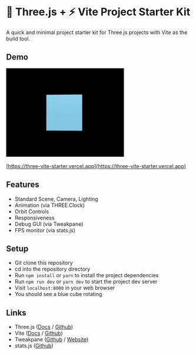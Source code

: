 # :ice_cube: Three.js + :zap: Vite Project Starter Kit

A quick and minimal project starter kit for Three.js projects with Vite as the build tool.

## Demo

<img src="https://github.com/nrednav/three-snowpack-starter/raw/master/demo.gif" width="320" height="240" />

[https://three-vite-starter.vercel.app](https://three-vite-starter.vercel.app)

## Features

- Standard Scene, Camera, Lighting
- Animation (via THREE.Clock)
- Orbit Controls
- Responsiveness
- Debug GUI (via Tweakpane)
- FPS monitor (via stats.js)

## Setup

- Git clone this repository
- cd into the repository directory
- Run `npm install` or `yarn` to install the project dependencies
- Run `npm run dev` or `yarn dev` to start the project dev server
- Visit `localhost:8080` in your web browser
- You should see a blue cube rotating

## Links

- Three.js ([Docs](https://threejs.org/docs/index.html#manual/en/introduction/Creating-a-scene) / [Github](https://github.com/mrdoob/three.js/))
- Vite ([Docs](https://vitejs.dev/) / [Github](https://github.com/vitejs/vite))
- Tweakpane ([Github](https://github.com/cocopon/tweakpane) / [Website](https://cocopon.github.io/tweakpane/))
- stats.js ([Github](https://github.com/mrdoob/stats.js/))
